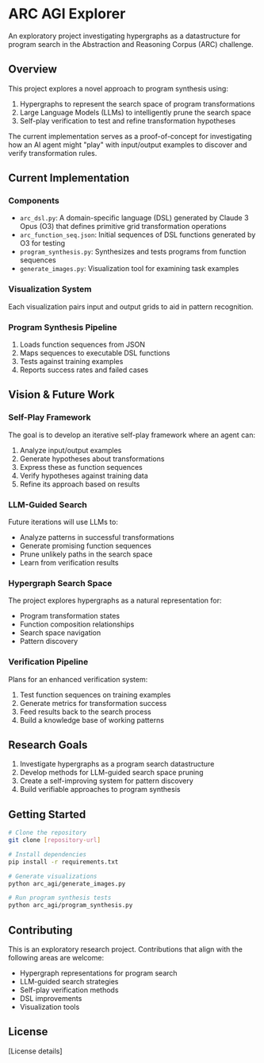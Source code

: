 # ARC AGI Explorer

An exploratory project investigating hypergraphs as a datastructure for program search in the Abstraction and Reasoning Corpus (ARC) challenge.

## Overview

This project explores a novel approach to program synthesis using:
1. Hypergraphs to represent the search space of program transformations
2. Large Language Models (LLMs) to intelligently prune the search space
3. Self-play verification to test and refine transformation hypotheses

The current implementation serves as a proof-of-concept for investigating how an AI agent might "play" with input/output examples to discover and verify transformation rules.

## Current Implementation

### Components

- `arc_dsl.py`: A domain-specific language (DSL) generated by Claude 3 Opus (O3) that defines primitive grid transformation operations
- `arc_function_seq.json`: Initial sequences of DSL functions generated by O3 for testing
- `program_synthesis.py`: Synthesizes and tests programs from function sequences
- `generate_images.py`: Visualization tool for examining task examples

### Visualization System

Each visualization pairs input and output grids to aid in pattern recognition.

### Program Synthesis Pipeline

1. Loads function sequences from JSON
2. Maps sequences to executable DSL functions
3. Tests against training examples
4. Reports success rates and failed cases

## Vision & Future Work

### Self-Play Framework

The goal is to develop an iterative self-play framework where an agent can:
1. Analyze input/output examples
2. Generate hypotheses about transformations
3. Express these as function sequences
4. Verify hypotheses against training data
5. Refine its approach based on results

### LLM-Guided Search

Future iterations will use LLMs to:
- Analyze patterns in successful transformations
- Generate promising function sequences
- Prune unlikely paths in the search space
- Learn from verification results

### Hypergraph Search Space

The project explores hypergraphs as a natural representation for:
- Program transformation states
- Function composition relationships
- Search space navigation
- Pattern discovery

### Verification Pipeline

Plans for an enhanced verification system:
1. Test function sequences on training examples
2. Generate metrics for transformation success
3. Feed results back to the search process
4. Build a knowledge base of working patterns

## Research Goals

1. Investigate hypergraphs as a program search datastructure
2. Develop methods for LLM-guided search space pruning
3. Create a self-improving system for pattern discovery
4. Build verifiable approaches to program synthesis

## Getting Started

```bash
# Clone the repository
git clone [repository-url]

# Install dependencies
pip install -r requirements.txt

# Generate visualizations
python arc_agi/generate_images.py

# Run program synthesis tests
python arc_agi/program_synthesis.py
```

## Contributing

This is an exploratory research project. Contributions that align with the following areas are welcome:
- Hypergraph representations for program search
- LLM-guided search strategies
- Self-play verification methods
- DSL improvements
- Visualization tools

## License

[License details]
